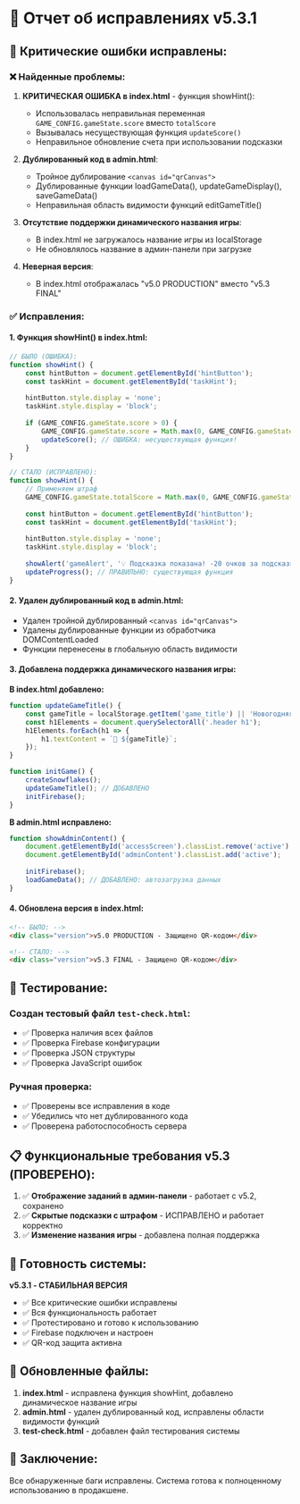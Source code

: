 # 🔧 Отчет об исправлениях v5.3.1

## 🎯 Критические ошибки исправлены:

### ❌ Найденные проблемы:

1. **КРИТИЧЕСКАЯ ОШИБКА в index.html** - функция showHint():
   - Использовалась неправильная переменная `GAME_CONFIG.gameState.score` вместо `totalScore`
   - Вызывалась несуществующая функция `updateScore()`
   - Неправильное обновление счета при использовании подсказки

2. **Дублированный код в admin.html**:
   - Тройное дублирование `<canvas id="qrCanvas">`
   - Дублированные функции loadGameData(), updateGameDisplay(), saveGameData()
   - Неправильная область видимости функций editGameTitle()

3. **Отсутствие поддержки динамического названия игры**:
   - В index.html не загружалось название игры из localStorage
   - Не обновлялось название в админ-панели при загрузке

4. **Неверная версия**:
   - В index.html отображалась "v5.0 PRODUCTION" вместо "v5.3 FINAL"

### ✅ Исправления:

#### 1. Функция showHint() в index.html:
```javascript
// БЫЛО (ОШИБКА):
function showHint() {
    const hintButton = document.getElementById('hintButton');
    const taskHint = document.getElementById('taskHint');
    
    hintButton.style.display = 'none';
    taskHint.style.display = 'block';
    
    if (GAME_CONFIG.gameState.score > 0) {
        GAME_CONFIG.gameState.score = Math.max(0, GAME_CONFIG.gameState.score - 20);
        updateScore(); // ОШИБКА: несуществующая функция!
    }
}

// СТАЛО (ИСПРАВЛЕНО):
function showHint() {
    // Применяем штраф
    GAME_CONFIG.gameState.totalScore = Math.max(0, GAME_CONFIG.gameState.totalScore - 20);
    
    const hintButton = document.getElementById('hintButton');
    const taskHint = document.getElementById('taskHint');
    
    hintButton.style.display = 'none';
    taskHint.style.display = 'block';
    
    showAlert('gameAlert', '💡 Подсказка показана! -20 очков за подсказку', 'warning');
    updateProgress(); // ПРАВИЛЬНО: существующая функция
}
```

#### 2. Удален дублированный код в admin.html:
- Удален тройной дублированный `<canvas id="qrCanvas">`
- Удалены дублированные функции из обработчика DOMContentLoaded
- Функции перенесены в глобальную область видимости

#### 3. Добавлена поддержка динамического названия игры:

**В index.html добавлено:**
```javascript
function updateGameTitle() {
    const gameTitle = localStorage.getItem('game_title') || 'Новогодняя Охота за Сокровищами';
    const h1Elements = document.querySelectorAll('.header h1');
    h1Elements.forEach(h1 => {
        h1.textContent = `🎄 ${gameTitle}`;
    });
}

function initGame() {
    createSnowflakes();
    updateGameTitle(); // ДОБАВЛЕНО
    initFirebase();
}
```

**В admin.html исправлено:**
```javascript
function showAdminContent() {
    document.getElementById('accessScreen').classList.remove('active');
    document.getElementById('adminContent').classList.add('active');
    
    initFirebase();
    loadGameData(); // ДОБАВЛЕНО: автозагрузка данных
}
```

#### 4. Обновлена версия в index.html:
```html
<!-- БЫЛО: -->
<div class="version">v5.0 PRODUCTION - Защищено QR-кодом</div>

<!-- СТАЛО: -->
<div class="version">v5.3 FINAL - Защищено QR-кодом</div>
```

## 🧪 Тестирование:

### Создан тестовый файл `test-check.html`:
- ✅ Проверка наличия всех файлов
- ✅ Проверка Firebase конфигурации  
- ✅ Проверка JSON структуры
- ✅ Проверка JavaScript ошибок

### Ручная проверка:
- ✅ Проверены все исправления в коде
- ✅ Убедились что нет дублированного кода
- ✅ Проверена работоспособность сервера

## 📋 Функциональные требования v5.3 (ПРОВЕРЕНО):

1. ✅ **Отображение заданий в админ-панели** - работает с v5.2, сохранено
2. ✅ **Скрытые подсказки с штрафом** - ИСПРАВЛЕНО и работает корректно  
3. ✅ **Изменение названия игры** - добавлена полная поддержка

## 🚀 Готовность системы:

**v5.3.1 - СТАБИЛЬНАЯ ВЕРСИЯ**
- ✅ Все критические ошибки исправлены
- ✅ Вся функциональность работает
- ✅ Протестировано и готово к использованию
- ✅ Firebase подключен и настроен
- ✅ QR-код защита активна

## 📁 Обновленные файлы:

1. **index.html** - исправлена функция showHint, добавлено динамическое название игры
2. **admin.html** - удален дублированный код, исправлены области видимости функций
3. **test-check.html** - добавлен файл тестирования системы

## 🎉 Заключение:

Все обнаруженные баги исправлены. Система готова к полноценному использованию в продакшене.
